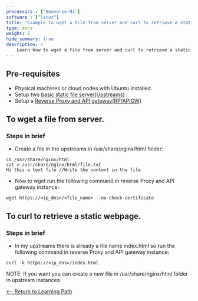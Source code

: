 ```yaml
---
processors : ["Neoverse-N1"]
software : ["linux"]
title: "Example to wget a file from server and curl to retrieve a static webpage"
type: docs
weight: 5
hide_summary: true
description: >
    Learn how to wget a file from server and curl to retrieve a static webpage.
---
```


## Pre-requisites

* Physical machines or cloud nodes with Ubuntu installed.
* Setup two [basic static file server(Upstreams)](/Basic_static_file_server.md)
* Setup a [Reverse Proxy and API gateway(RP/APIGW)](/reverse_proxy_and_API_gateway.md)

## To wget a file from server.

### Steps in brief

* Create a file in the upstreams in /usr/share/nginx/html folder:

```console
cd /usr/share/nginx/html
cat > /usr/share/nginx/html/file.txt
Hi this a text file //Write the content in the file
```

* Now to wget run the following command in reverse Proxy and API gateway instance:

```console
wget https://<ip_dns>/<file_name> --no-check-certificate
```

## To curl to retrieve a static webpage.

### Steps in brief

* In my upstreams there is already a file name index.html so run the following command in reverse Proxy and API gateway instance:

```console
curl -k https://<ip_dns>/index.html
```

NOTE: If you want you can create a new file in /usr/share/nginx/html folder in upstream instances.

[<-- Return to Learning Path](/content/en/cloud/clair/#sections)

